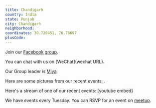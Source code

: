 ```yaml
---
title: Chandigarh
country: India
state: Punjab
city: Chandigarh
neighborhood: 
coordinates: 30.720451, 76.76697
plusCode:
---
```

Join our [Facebook group](https://www.facebook.com/groups/free.code.camp.chandigarh).

You can chat with us on [WeChat](wechat URL).

Our Group leader is [Miya](freecodecamp.org/miya)

Here are some pictures from our recent events:
![]().

Here's a stream of one of our recent events:
[youtube embed]

We have events every Tuesday. You can RSVP for an event on [meetup](meetupurl).
